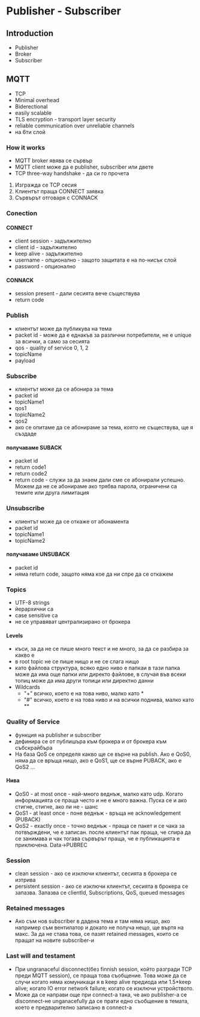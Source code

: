 # Publisher - Subscriber

## Introduction
- Publisher
- Broker
- Subscriber


## MQTT
- TCP
- Minimal overhead
- Biderectional
- easily scalable
- TLS encryption - transport layer security
- reliable communication over unreliable channels 
- на 6ти слой

### How it works
- MQTT broker явява се сървър
- MQTT client може да е publisher, subscriber или двете
- TCP three-way handshake - да си го прочета
1. Изгражда се TCP сесия
2. Клиентът праща CONNECT заявка
3. Сървърът отговаря с CONNACK

### Conection
#### CONNECT
- client session - задължително
- client id - задължително
- keep alive - задължително
- username - опционално - защото защитата е на по-нисък слой
- password - опционално

#### CONNACK
- session present - дали сесията вече съществува
- return code

### Publish
- клиентът може да публикува на тема
- packet id - може да е еднакъв за различни потребители, не е unique за всички, а само за сесията
- qos - quality of service 0, 1, 2
- topicName
- payload

### Subscribe
- клиентът може да се абонира за тема
- packet id
- topicName1
- qos1
- topicName2
- qos2
- ако се опитаме да се абонираме за тема, която не съществува, ще я създаде

#### получаваме SUBACK
- packet id
- return code1
- return code2
- return code - служи за да знаем дали сме се абонирали успешно. Можем да не се абонираме ако трябва парола, ограничени са темите или друга лимитация

### Unsubscribe
- клиентът може да се откаже от абонамента
- packet id
- topicName1
- topicName2

#### получаваме UNSUBACK
- packet id
- няма return code, защото няма кое да ни спре да се откажем 

### Topics
- UTF-8 strings
- йерархични са
- case sensitive са
- не се управяват централизирано от брокера

#### Levels
- къси, за да не се пише много текст и не много, за да се разбира за какво е
- в root topic не се пише нищо и не се слага нищо
- като файлова структура, всяко едно ниво е папкаи в тази папка може да има още папки или директо файлове, в случая във всеки топиц може да има други топици или директно данни
- Wildcards
    - "+" всичко, което е на това ниво, малко като *
    - "#" всичко, което е на това ниво и на всички поднива, малко като **

### Quality of Service
- функция на publisher и subscriber
- дефинира се от публишъра към брокера и от брокера към събскрайбъра
- На база QoS се определя какво ще се върне на publish. Ако е QoS0, няма да се връща нищо, ако е QoS1, ще се върне PUBACK, ако е QoS2 ...

#### Нива
- QoS0 - at most once - най-много веднъж, малко като udp. Когато информацията се праща често и не е много важна. Пуска се и ако стигне, стигне, ако ли не - шанс
- QoS1 - at least once - поне веднъж - връща не acknowledgement (PUBACK)
- QoS2 - exactly once - точно веднъж - праща се пакет и се чака за потвърждени, че е записан. после клиентът пак праща, че спира да се занимава и чак тогава сървърът праща, че е публикацията е приключена. Data->PUBREC

### Session
- clean session - ако се изключи клиентът, сесията в брокера се изтрива
- persistent session - ако се изключи клиентът, сесията в брокера се запазва. Запазва се clientId, Subscriptions, QoS, queued messages

### Retained messages
- Ако съм нов subscriber в дадена тема и там няма нищо, ако например съм вентилатор и докато не получа нещо, ще въртя на макс. За да не става това, се пазят retained messages, които се пращат на новите subscriber-и

### Last will and testament
- При ungranaceful disconnect(без finnish session, който разгради TCP преди MQTT session), се праща това съобщение. Това може да се случи когато няма комуникаци я в keep alive предиода или 1.5*keep alive; когато IO error network failure; когато се изключи устройството. 
- Може да се направи още при connect-a така, че ако publisher-a се disconnect-не unganacefully да се прати едно съобщение в темата, което е предварително записано в connect-a
